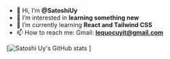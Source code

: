 - 👋 Hi, I’m **@SatoshiUy**
- 👀 I’m interested in **learning something new**
- 🌱 I’m currently learning **React and Tailwind CSS**
- 📫 How to reach me: Gmail: **lequocuyit@gmail.com**

<!---
SatoshiUy/SatoshiUy is a ✨ special ✨ repository because its `README.md` (this file) appears on your GitHub profile.
You can click the Preview link to take a look at your changes.
--->
[![Satoshi Uy's GitHub stats](https://github-readme-stats.vercel.app/api?username=SatoshiUy&theme=tokyonight)
]


